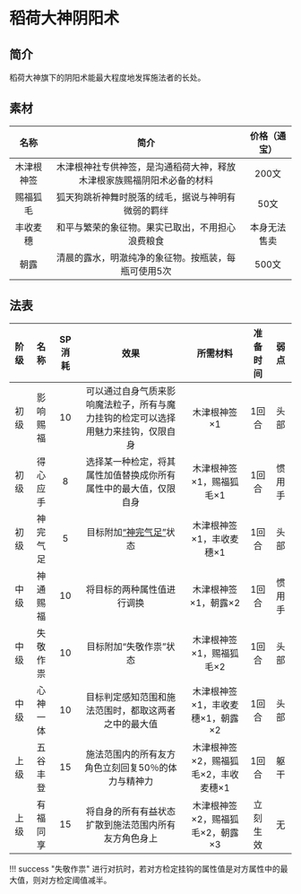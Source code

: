 # 稻荷大神阴阳术

## 简介

稻荷大神旗下的阴阳术能最大程度地发挥施法者的长处。

## 素材

名称|简介|价格（通宝）
:--:|:--:|:--:
木津根神签|木津根神社专供神签，是沟通稻荷大神，释放木津根家族赐福阴阳术必备的材料|200文
赐福狐毛|狐天狗跳祈神舞时脱落的绒毛，据说与神明有微弱的羁绊|50文
丰收麦穗|和平与繁荣的象征物。果实已取出，不用担心浪费粮食|本身无法售卖
朝露|清晨的露水，明澈纯净的象征物。按瓶装，每瓶可使用5次|500文

## 法表

阶级|名称|SP消耗|效果|所需材料|准备时间|弱点
:--:|:--:|:--:|:--:|:--:|:--:|:--:
初级|影响赐福|10|可以通过自身气质来影响魔法粒子，所有与魔力挂钩的检定可以选择用魅力来挂钩，仅限自身|木津根神签×1|1回合|头部
初级|得心应手|8|选择某一种检定，将其属性加值替换成你所有属性中的最大值，仅限自身|木津根神签×1，赐福狐毛×1|1回合|惯用手
初级|神完气足|5|目标附加<a href="../../../../status/normal/#神完气足" target="_blank">“神完气足”</a>状态|木津根神签×1，丰收麦穗×1|1回合|头部
中级|神通赐福|10|将目标的两种属性值进行调换|木津根神签×1，朝露×2|1回合|惯用手
中级|失敬作祟|10|目标附加“失敬作祟”状态|木津根神签×1，赐福狐毛×2|1回合|头部
中级|心神一体|10|目标判定感知范围和施法范围时，都取这两者之中的最大值|木津根神签×1，丰收麦穗×1，朝露×2|1回合|头部
上级|五谷丰登|15|施法范围内的所有友方角色立刻回复50％的体力与精神力|木津根神签×2，赐福狐毛×2，丰收麦穗×1|1回合|躯干
上级|有福同享|15|将自身的所有有益状态扩散到施法范围内所有友方角色身上|木津根神签×2，赐福狐毛×2，朝露×3|立刻生效|无

!!! success "失敬作祟"
    进行对抗时，若对方检定挂钩的属性值是对方属性中的最大值，则对方检定阈值减半。